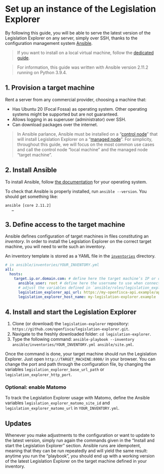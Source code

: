 # Set up an instance of the Legislation Explorer

By following this guide, you will be able to serve the latest version of the Legislation Explorer on any server, simply over SSH, thanks to the configuration management system [Ansible](https://www.ansible.com/).

> If you want to install on a local virtual machine, follow the [dedicated guide](./Serve-local-instance.md).

> For information, this guide was written with Ansible version 2.11.2 running on Python 3.9.4.

## 1. Provision a target machine

Rent a server from any commercial provider, choosing a machine that:

- Has Ubuntu 20 (Focal Fossa) as operating system. Other operating systems might be supported but are not guaranteed.
- Allows logging in as superuser (administrator) over SSH.
- Can download packages over the internet.

> In Ansible parlance, Ansible must be installed on a “[control node](https://docs.ansible.com/ansible/latest/network/getting_started/basic_concepts.html#control-node)” that will install Legislation Explorer on a “[managed node](https://docs.ansible.com/ansible/latest/network/getting_started/basic_concepts.html#managed-nodes)”. For simplicity, throughout this guide, we will focus on the most common use cases and call the control node “local machine” and the managed node “target machine”.

## 2. Install Ansible

To install Ansible, follow [the documentation](https://docs.ansible.com/ansible/latest/installation_guide/intro_installation.html#installing-ansible-on-specific-operating-systems) for your operating system.

To check that Ansible is properly installed, run `ansible --version`. You should get something like:

```
ansible [core 2.11.2]
   …
```

## 3. Define access to the target machine

Ansible defines configuration of target machines in files constituting an _inventory_. In order to install the Legislation Explorer on the correct target machine, you will need to write such an inventory.

An inventory template is stored as a YAML file in the [`inventories`](../ansible/inventories/) directory.

```yaml
# in ansible/inventories/YOUR_INVENTORY.yml
all:
  hosts:
    target.ip.or.domain.com: # define here the target machine’s IP or domain name
      ansible_user: root # define here the username to use when connecting over SSH
      # adjust the variables defined in `ansible/roles/legislation_explorer/defaults/main.yml` below:
      legislation_explorer_api_url: https://my-openfisca-api.example/api/latest
      legislation_explorer_host_name: my-legislation-explorer.example
```

## 4. Install and start the Legislation Explorer

1. Clone (or download) the `legislation-explorer` repository: `https://github.com/openfisca/legislation-explorer.git`.
2. Navigate to the freshly downloaded folder: `cd legislation-explorer`.
3. Type the following command: `ansible-playbook --inventory ansible/inventories/YOUR_INVENTORY.yml ansible/site.yml`.

Once the command is done, your target machine should run the Legislation Explorer. Just open `http://TARGET_MACHINE:8000/` in your browser. You can change the port and path through the configuration file, by changing the variables `legislation_explorer_base_url_path` or `legislation_explorer_http_port`.

### Optional: enable Matomo

To track the Legislation Explorer usage with Matomo, define the Ansible variables `legislation_explorer_matomo_site_id` and `legislation_explorer_matomo_url` in `YOUR_INVENTORY.yml`.

## Updates

Whenever you make adjustments to the configuration or want to update to the latest version, simply run again the commands given in the “Install and start the Legislation Explorer” section. Ansible runs are idempotent, meaning that they can be run repeatedly and will yield the same result: anytime you run the “playbook”, you should end up with a working version of the latest Legislation Explorer on the target machine defined in your inventory.
